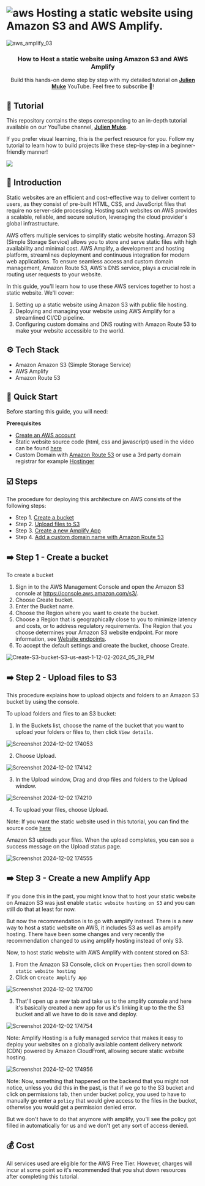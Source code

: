 # ![aws](https://github.com/julien-muke/Search-Engine-Website-using-AWS/assets/110755734/01cd6124-8014-4baa-a5fe-bd227844d263) Hosting a static website using Amazon S3 and AWS Amplify.


![aws_amplify_03](https://github.com/user-attachments/assets/ea0a31d5-0d5f-41a3-aa47-2a026410362f)


<div align="center">

<h3 align="center">How to Host a static website using Amazon S3 and AWS Amplify</h3>

   <div align="center">
     Build this hands-on demo step by step with my detailed tutorial on <a href="http://www.youtube.com/@julienmuke/videos" target="_blank"><b>Julien Muke</b></a> YouTube. Feel free to subscribe 🔔!
    </div>
</div>

## 🚨 Tutorial

This repository contains the steps corresponding to an in-depth tutorial available on our YouTube
channel, <a href="http://www.youtube.com/@julienmuke/videos" target="_blank"><b>Julien Muke</b></a>.

If you prefer visual learning, this is the perfect resource for you. Follow my tutorial to learn how to build projects
like these step-by-step in a beginner-friendly manner!

<a href="https://youtu.be/HcqDrF-k7bc?si=vc-ViXgOG4B7IOEl?feature=shared" target="_blank"><img src="https://github.com/sujatagunale/EasyRead/assets/151519281/1736fca5-a031-4854-8c09-bc110e3bc16d" /></a>

## <a name="introduction">🤖 Introduction</a>

Static websites are an efficient and cost-effective way to deliver content to users, as they consist of pre-built HTML, CSS, and JavaScript files that require no server-side processing. Hosting such websites on AWS provides a scalable, reliable, and secure solution, leveraging the cloud provider's global infrastructure.

AWS offers multiple services to simplify static website hosting. Amazon S3 (Simple Storage Service) allows you to store and serve static files with high availability and minimal cost. AWS Amplify, a development and hosting platform, streamlines deployment and continuous integration for modern web applications. To ensure seamless access and custom domain management, Amazon Route 53, AWS's DNS service, plays a crucial role in routing user requests to your website.

In this guide, you'll learn how to use these AWS services together to host a static website. We'll cover:

1. Setting up a static website using Amazon S3 with public file hosting.
2. Deploying and managing your website using AWS Amplify for a streamlined CI/CD pipeline.
3. Configuring custom domains and DNS routing with Amazon Route 53 to make your website accessible to the world.


## <a name="tech-stack">⚙️ Tech Stack</a>

- Amazon Amazon S3 (Simple Storage Service)
- AWS Amplify
- Amazon Route 53

## <a name="quick-start">🤸 Quick Start</a>

Before starting this guide, you will need:

**Prerequisites**

- [Create an AWS account](https://aws.amazon.com/)
- Static website source code (html, css and javascript) used in the video can be found [here]()
- Custom Domain with [Amazon Route 53](https://aws.amazon.com/getting-started/hands-on/get-a-domain/) or use a 3rd party domain registrar for example [Hostinger](https://www.hostinger.com/)


## <a name="steps">☑️ Steps</a>

The procedure for deploying this architecture on AWS consists of the following steps:

* Step 1. [Create a bucket](#create-a-bucket)
* Step 2. [Upload files to S3](#upload-files-to-s3)
* Step 3. [Create a new Amplify App](#create-a-new-amplify-app)
* Step 4. [Add a custom domain name with Amazon Route 53](#custom-doamin-with-route-53)


## <a name="create-a-bucket">➡️ Step 1 - Create a bucket</a>

To create a bucket

1. Sign in to the AWS Management Console and open the Amazon S3 console at https://console.aws.amazon.com/s3/.
2. Choose Create bucket.
3. Enter the Bucket name.
4. Choose the Region where you want to create the bucket.
5. Choose a Region that is geographically close to you to minimize latency and costs, or to address regulatory requirements. The Region that you choose determines your Amazon S3 website endpoint. For more information, see 
[Website endpoints](https://docs.aws.amazon.com/AmazonS3/latest/userguide/WebsiteEndpoints.html).
6. To accept the default settings and create the bucket, choose Create.

![Create-S3-bucket-S3-us-east-1-12-02-2024_05_39_PM](https://github.com/user-attachments/assets/c356382e-de3b-487f-8b3d-834dae15e754)


## <a name="upload-files-to-s3">➡️ Step 2 - Upload files to S3</a>

This procedure explains how to upload objects and folders to an Amazon S3 bucket by using the console.

To upload folders and files to an S3 bucket:

1. In the Buckets list, choose the name of the bucket that you want to upload your folders or files to, then click `View details`.

![Screenshot 2024-12-02 174053](https://github.com/user-attachments/assets/2762a2a1-e9b9-4718-b580-91ca49e54576)

2. Choose Upload.

![Screenshot 2024-12-02 174142](https://github.com/user-attachments/assets/6c1f0b44-f87b-44af-80ae-827c324fac21)

3. In the Upload window, Drag and drop files and folders to the Upload window.

![Screenshot 2024-12-02 174210](https://github.com/user-attachments/assets/ede3c609-5deb-4c12-ad4a-d8dbba0e27ab)

4. To upload your files, choose Upload.

Note: If you want the static website used in this tutorial, you can find the source code [here]()

Amazon S3 uploads your files. When the upload completes, you can see a success message on the Upload status page.

![Screenshot 2024-12-02 174555](https://github.com/user-attachments/assets/e8975f02-f640-4b3f-87a0-369826b4a098)


## <a name="create-a-new-amplify-app">➡️ Step 3 - Create a new Amplify App</a>

If you done this in the past, you might know that to host your static website on Amazon S3 was just enable `static website hosting on S3` and you can still do that at least for now.

But now the recommendation is to go with amplify instead. There is a new way to host a static website on AWS, it includes S3 as well as amplify hosting. There have been some changes and very recently the recommendation changed to using amplify hosting instead of only S3.

Now, to host static website with AWS Amplify with content stored on S3:

1. From the Amazon S3 Console, click on `Properties` then scroll down to `static website hosting`
2. Click on `Create Amplify App`

![Screenshot 2024-12-02 174700](https://github.com/user-attachments/assets/9935edb8-27c2-4f77-8a83-3ed8fe8ca248)

3. That'll open up a new tab and take us to the amplify console and here it's basically created a new app for us it's linking it up to the the S3 bucket and all we have to do is save and deploy.

![Screenshot 2024-12-02 174754](https://github.com/user-attachments/assets/4da8656a-b9e4-48a4-96bd-fa459aa839a9)

Note: Amplify Hosting is a fully managed service that makes it easy to deploy your websites on a globally available content delivery network (CDN) powered by Amazon CloudFront, allowing secure static website hosting. 

![Screenshot 2024-12-02 174956](https://github.com/user-attachments/assets/d64ec4ab-ecb2-4500-9d04-929b0f16270f)

Note: Now, something that happened on the backend that you might not notice, unless you did this
in the past, is that if we go to the S3 bucket and click on permissions tab, then under bucket policy, you used to have to manually go enter a `policy` that would give access to the files in the bucket, otherwise you would get a permission denied error.

But we don't have to do that anymore with amplify, you'll see the policy got filled in automatically for us and we don't get any sort of access denied.

## 💰 Cost

All services used are eligible for the AWS Free Tier. However, charges will incur at some point so it's recommended that you shut down resources after completing this tutorial.